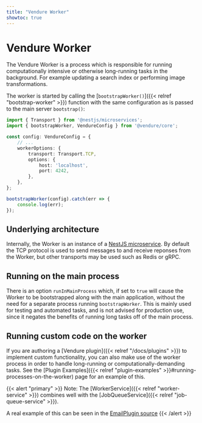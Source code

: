 ```yaml
---
title: "Vendure Worker"
showtoc: true
---
```


# Vendure Worker
 
The Vendure Worker is a process which is responsible for running computationally intensive or otherwise long-running tasks in the background. For example updating a search index or performing image transformations.

The worker is started by calling the [`bootstrapWorker()`]({{< relref "bootstrap-worker" >}}) function with the same configuration as is passed to the main server `bootstrap()`:

```TypeScript
import { Transport } from '@nestjs/microservices';
import { bootstrapWorker, VendureConfig } from '@vendure/core';

const config: VendureConfig = {
    // ...
    workerOptions: {
        transport: Transport.TCP,
        options: {
            host: 'localhost',
            port: 4242,
        },
    },
};

bootstrapWorker(config).catch(err => {
    console.log(err);
});
```

## Underlying architecture

Internally, the Worker is an instance of a [NestJS microservice](https://docs.nestjs.com/microservices/basics). By default the TCP protocol is used to send messages to and receive reponses from the Worker, but other transports may be used such as Redis or gRPC.

## Running on the main process

There is an option `runInMainProcess` which, if set to `true` will cause the Worker to be bootstrapped along with the main application, without the need for a separate process running `bootstrapWorker`. This is mainly used for testing and automated tasks, and is not advised for production use, since it negates the benefits of running long tasks off of the main process.

## Running custom code on the worker

If you are authoring a [Vendure plugin]({{< relref "/docs/plugins" >}}) to implement custom functionality, you can also make use of the worker process in order to handle long-running or computationally-demanding tasks. See the [Plugin Examples]({{< relref "plugin-examples" >}}#running-processes-on-the-worker) page for an example of this.

{{< alert "primary" >}}
Note: The [WorkerService]({{< relref "worker-service" >}}) combines well with the [JobQueueService]({{< relref "job-queue-service" >}}).

A real example of this can be seen in the [EmailPlugin source](https://github.com/vendure-ecommerce/vendure/blob/07e1958f1ad1766e6fd3dae80f526bb688c0288e/packages/email-plugin/src/plugin.ts#L201-L210)
{{< /alert >}}
